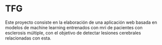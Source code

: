 # TFG
Este proyecto consiste en la elaboración de una aplicación web basada en modelos de machine learning entrenados con mri de pacientes con esclerosis múltiple, con el objetivo de detectar lesiones cerebrales relacionadas con esta.
